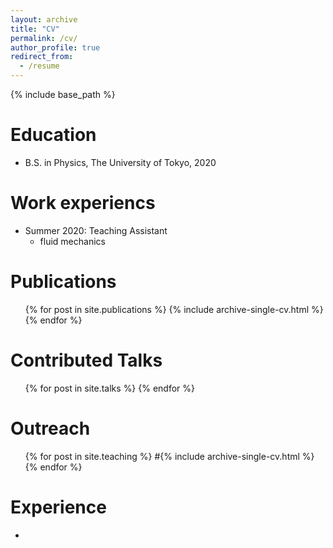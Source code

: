 ```yaml
---
layout: archive
title: "CV"
permalink: /cv/
author_profile: true
redirect_from:
  - /resume
---
```


{% include base_path %}

Education
======
* B.S. in Physics, The University of Tokyo, 2020

Work experiencs
======
* Summer 2020: Teaching Assistant
  * fluid mechanics

Publications
======
  <ul>{% for post in site.publications %}
    {% include archive-single-cv.html %}
  {% endfor %}</ul>
  
Contributed Talks
======
  <ul>{% for post in site.talks %}
  {% endfor %}</ul>
  
Outreach
======
  <ul>{% for post in site.teaching %}
    #{% include archive-single-cv.html %}
  {% endfor %}</ul>
  
Experience
======
* 
